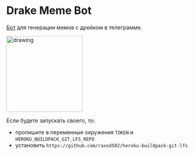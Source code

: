 # Drake Meme Bot
[Бот](https://t.me/drake_meme_bot) для генерации мемов с дрейком в телеграмме.

<img src="./resources/drake-yes-small.png" alt="drawing" width="200"/>

Если будете запускать своего, то:
- пропишите в переменные окружения `TOKEN` и `HEROKU_BUILDPACK_GIT_LFS_REPO`
- установить `https://github.com/raxod502/heroku-buildpack-git-lfs`
